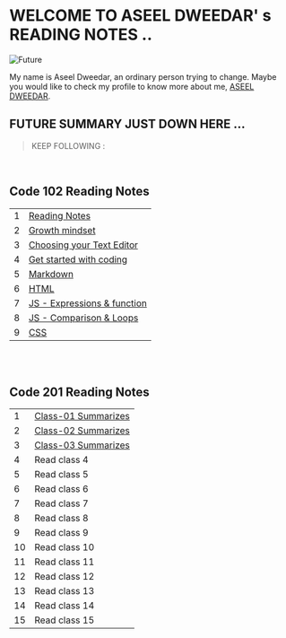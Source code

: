 # WELCOME TO ASEEL DWEEDAR' s READING NOTES ..
![Future](https://res.cloudinary.com/karl-tech/image/upload/v1504037663/ethereum-coffee-roach_aajijn.jpg)



My name is Aseel Dweedar, an ordinary person trying to change.
Maybe you would like to check my profile to know more about me, [ASEEL DWEEDAR](https://github.com/Aseel-Dweedar).

## FUTURE SUMMARY JUST DOWN HERE ...
> KEEP FOLLOWING :

<br/>

## **Code 102 Reading Notes**

|||
|--|--|
|1|[Reading Notes](https://aseel-dweedar.github.io/reading-notes/)|
|2|[Growth mindset](https://aseel-dweedar.github.io/reading-notes/growth-mindset)|
|3|[Choosing your Text Editor](https://aseel-dweedar.github.io/reading-notes/choosing-a-text-editor)|
|4|[Get started with coding](https://aseel-dweedar.github.io/reading-notes/get-started-with-coding)|
|5|[Markdown](https://aseel-dweedar.github.io/reading-notes/Markdown)|
|6|[HTML](https://aseel-dweedar.github.io/reading-notes/html)|
|7|[JS - Expressions & function](https://aseel-dweedar.github.io/reading-notes/javascript)|
|8|[JS - Comparison & Loops](https://aseel-dweedar.github.io/reading-notes/javascript2)|
|9|[CSS](https://aseel-dweedar.github.io/reading-notes/css)|


<br/><br/>

## **Code 201 Reading Notes**

|||
|--|--|
|1|[Class-01 Summarizes ](class-01.md)|
|2|[Class-02 Summarizes ](class-02.md)|
|3|[Class-03 Summarizes ](class-02.md)|
|4|Read class 4|
|5|Read class 5|
|6|Read class 6|
|7|Read class 7|
|8|Read class 8|
|9|Read class 9|
|10|Read class 10|
|11|Read class 11|
|12|Read class 12|
|13|Read class 13|
|14|Read class 14|
|15|Read class 15|